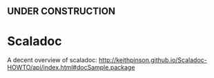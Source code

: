 

## UNDER CONSTRUCTION

# Scaladoc

A decent overview of scaladoc: http://keithpinson.github.io/Scaladoc-HOWTO/api/index.html#docSample.package

